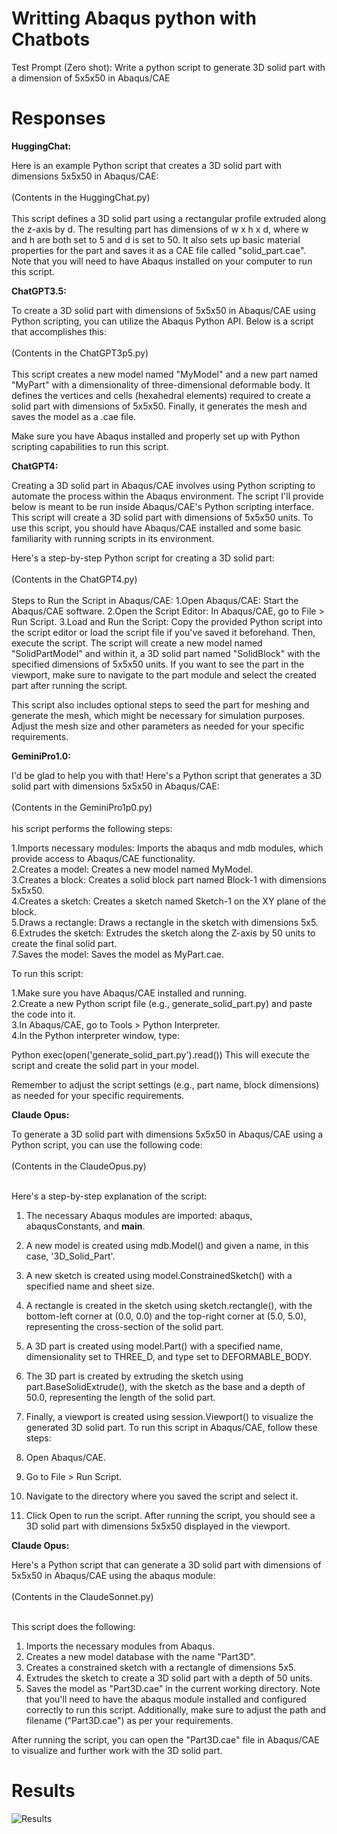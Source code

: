 # Writting Abaqus python with Chatbots

Test Prompt (Zero shot): Write a python script to generate 3D solid part with a dimension of 5x5x50 in Abaqus/CAE

# Responses
**HuggingChat:**

Here is an example Python script that creates a 3D solid part with dimensions 5x5x50 in Abaqus/CAE:
<br><br>(Contents in the HuggingChat.py)<br><br>
This script defines a 3D solid part using a rectangular profile extruded along the z-axis by d. The resulting part has dimensions of w x h x d, where w and h are both set to 5 and d is set to 50. It also sets up basic material properties for the part and saves it as a CAE file called "solid_part.cae". Note that you will need to have Abaqus installed on your computer to run this script.

**ChatGPT3.5:**

To create a 3D solid part with dimensions of 5x5x50 in Abaqus/CAE using Python scripting, you can utilize the Abaqus Python API. Below is a script that accomplishes this:
<br><br>(Contents in the ChatGPT3p5.py)<br><br>
This script creates a new model named "MyModel" and a new part named "MyPart" with a dimensionality of three-dimensional deformable body. It defines the vertices and cells (hexahedral elements) required to create a solid part with dimensions of 5x5x50. Finally, it generates the mesh and saves the model as a .cae file.

Make sure you have Abaqus installed and properly set up with Python scripting capabilities to run this script.

**ChatGPT4:**

Creating a 3D solid part in Abaqus/CAE involves using Python scripting to automate the process within the Abaqus environment. The script I'll provide below is meant to be run inside Abaqus/CAE's Python scripting interface. This script will create a 3D solid part with dimensions of 5x5x50 units. To use this script, you should have Abaqus/CAE installed and some basic familiarity with running scripts in its environment.

Here's a step-by-step Python script for creating a 3D solid part:
<br><br>(Contents in the ChatGPT4.py)<br><br>
Steps to Run the Script in Abaqus/CAE:
1.Open Abaqus/CAE: Start the Abaqus/CAE software.
2.Open the Script Editor: In Abaqus/CAE, go to File > Run Script.
3.Load and Run the Script: Copy the provided Python script into the script editor or load the script file if you've saved it beforehand. Then, execute the script.
The script will create a new model named "SolidPartModel" and within it, a 3D solid part named "SolidBlock" with the specified dimensions of 5x5x50 units. If you want to see the part in the viewport, make sure to navigate to the part module and select the created part after running the script.

This script also includes optional steps to seed the part for meshing and generate the mesh, which might be necessary for simulation purposes. Adjust the mesh size and other parameters as needed for your specific requirements.

**GeminiPro1.0:**

I'd be glad to help you with that! Here's a Python script that generates a 3D solid part with dimensions 5x5x50 in Abaqus/CAE:
<br><br>(Contents in the GeminiPro1p0.py)<br><br>
his script performs the following steps:

1.Imports necessary modules: Imports the abaqus and mdb modules, which provide access to Abaqus/CAE functionality.<br>
2.Creates a model: Creates a new model named MyModel.<br>
3.Creates a block: Creates a solid block part named Block-1 with dimensions 5x5x50.<br>
4.Creates a sketch: Creates a sketch named Sketch-1 on the XY plane of the block.<br>
5.Draws a rectangle: Draws a rectangle in the sketch with dimensions 5x5.<br>
6.Extrudes the sketch: Extrudes the sketch along the Z-axis by 50 units to create the final solid part.<br>
7.Saves the model: Saves the model as MyPart.cae.<br>

To run this script:

1.Make sure you have Abaqus/CAE installed and running.<br>
2.Create a new Python script file (e.g., generate_solid_part.py) and paste the code into it.<br>
3.In Abaqus/CAE, go to Tools > Python Interpreter.<br>
4.In the Python interpreter window, type:<br>

Python
exec(open('generate_solid_part.py').read())
This will execute the script and create the solid part in your model.

Remember to adjust the script settings (e.g., part name, block dimensions) as needed for your specific requirements.

**Claude Opus:**

To generate a 3D solid part with dimensions 5x5x50 in Abaqus/CAE using a Python script, you can use the following code:
<br><br>(Contents in the ClaudeOpus.py)<br><br>

Here's a step-by-step explanation of the script:

1. The necessary Abaqus modules are imported: abaqus, abaqusConstants, and __main__.
2. A new model is created using mdb.Model() and given a name, in this case, '3D_Solid_Part'.
3. A new sketch is created using model.ConstrainedSketch() with a specified name and sheet size.
4. A rectangle is created in the sketch using sketch.rectangle(), with the bottom-left corner at (0.0, 0.0) and the top-right corner at (5.0, 5.0), representing the cross-section of the solid part.
5. A 3D part is created using model.Part() with a specified name, dimensionality set to THREE_D, and type set to DEFORMABLE_BODY.
6. The 3D part is created by extruding the sketch using part.BaseSolidExtrude(), with the sketch as the base and a depth of 50.0, representing the length of the solid part.
7. Finally, a viewport is created using session.Viewport() to visualize the generated 3D solid part.
To run this script in Abaqus/CAE, follow these steps:

1. Open Abaqus/CAE.
2. Go to File > Run Script.
3. Navigate to the directory where you saved the script and select it.
4. Click Open to run the script.
After running the script, you should see a 3D solid part with dimensions 5x5x50 displayed in the viewport.

**Claude Opus:**

Here's a Python script that can generate a 3D solid part with dimensions of 5x5x50 in Abaqus/CAE using the abaqus module:
<br><br>(Contents in the ClaudeSonnet.py)<br><br>

This script does the following:

1. Imports the necessary modules from Abaqus.
2. Creates a new model database with the name "Part3D".
3. Creates a constrained sketch with a rectangle of dimensions 5x5.
4. Extrudes the sketch to create a 3D solid part with a depth of 50 units.
5. Saves the model as "Part3D.cae" in the current working directory.
Note that you'll need to have the abaqus module installed and configured correctly to run this script. Additionally, make sure to adjust the path and filename ("Part3D.cae") as per your requirements.

After running the script, you can open the "Part3D.cae" file in Abaqus/CAE to visualize and further work with the 3D solid part.

# Results
![Results](https://github.com/YB-LIM/LLM_AbaqusPython/assets/105615106/04718c39-c47d-4a48-945b-619d76f9270d)

